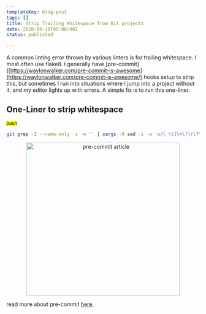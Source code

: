 ```yaml
---
templateKey: blog-post
tags: []
title: Strip Trailing Whitespace from Git projects
date: 2020-09-30T05:00:00Z
status: published

---
```


A common linting error thrown by various linters is for trailing whitespace.  I
most often use flake8.  I generally have
[pre-commit]([https://waylonwalker.com/pre-commit-is-awesome](https://waylonwalker.com/pre-commit-is-awesome/)
hooks setup to strip this,
but sometimes I run into situations where I jump into a project without it, and
my editor lights up with errors.  A simple fix is to run this one-liner.

## One-Liner to strip whitespace

_<small><mark>bash</mark></small>_
``` bash
git grep -I --name-only -z -e '' | xargs -0 sed -i -e 's/[ \t]\+\(\r\?\)$/\1/'
```



<p style='text-align: center' align='center'>
<a href='https://waylonwalker.com/pre-commit-is-awesome'>
  <img
    style='width:400px; max-width:80%; margin: auto;'
    width='400'
    src="https://images.waylonwalker.com/pre-commit-is-awesome.png"
    alt="pre-commit article"
  />
  </a>
</p>

read more about pre-commit [here](https://waylonwalker.com/pre-commit-is-awesome).
